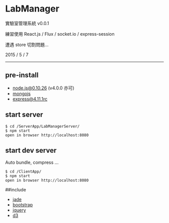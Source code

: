 # LabManager

實驗室管理系統 v0.0.1

練習使用 React.js / Flux / socket.io / express-session

遭遇 store 切割問題...

2015 / 5 / 7

------------------------------

## pre-install

 * node.js@0.10.26 (v4.0.0 亦可)
 * [mongojs](https://github.com/mafintosh/mongojs)
 * [express@4.11.1rc](http://github.com/strongloop/express/)

## start server

```
$ cd /ServerApp/LabManagerServer/
$ npm start
open in browser http://localhost:8080
```

## start dev server

Auto bundle, compress ...

```
$ cd /ClientApp/
$ npm start
open in browser http://localhost:8080
```

##include

 * [jade](http://jade-lang.com/)
 * [bootstrap](http://getbootstrap.com/)
 * [jquery](http://jquery.com/)
 * [d3](https://github.com/mbostock/d3)





